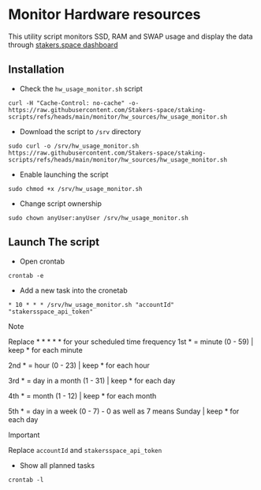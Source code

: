 # Monitor Hardware resources

This utility script monitors SSD, RAM and SWAP usage and display the data through [stakers.space dashboard](https://stakers.space/account)

## Installation
- Check the `hw_usage_monitor.sh` script
```
curl -H "Cache-Control: no-cache" -o- https://raw.githubusercontent.com/Stakers-space/staking-scripts/refs/heads/main/monitor/hw_sources/hw_usage_monitor.sh
```
- Download the script to `/srv` directory
```
sudo curl -o /srv/hw_usage_monitor.sh https://raw.githubusercontent.com/Stakers-space/staking-scripts/refs/heads/main/monitor/hw_sources/hw_usage_monitor.sh
```
- Enable launching the script
```
sudo chmod +x /srv/hw_usage_monitor.sh
```
- Change script ownership
```
sudo chown anyUser:anyUser /srv/hw_usage_monitor.sh
```

## Launch The script
- Open crontab
```
crontab -e
```
- Add a new task into the cronetab
```
* 10 * * * /srv/hw_usage_monitor.sh "accountId" "stakersspace_api_token"
```
> [!NOTE]  
> Replace * * * * * for your scheduled time frequency
> 1st * = minute (0 - 59) | keep * for each minute
>
> 2nd * = hour (0 - 23) | keep * for each hour
>
> 3rd * = day in a month (1 - 31) | keep * for each day
>
> 4th * = month (1 - 12) | keep * for each month
>
> 5th * = day in a week (0 - 7) - 0 as well as 7 means Sunday | keep * for each day

> [!IMPORTANT]  
> Replace `accountId` and `stakersspace_api_token`

- Show all planned tasks
```
crontab -l
```